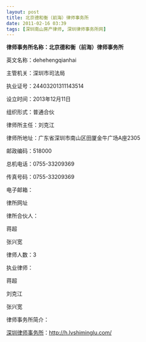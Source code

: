 ```yaml
---
layout: post
title: 北京德和衡（前海）律师事务所
date: 2011-02-16 03:39
tags: [深圳南山房产律师, 深圳律师事务所网]
---
```

<strong>律师事务所名称：北京德和衡（前海）律师事务所</strong>

英文名称：dehehengqianhai

主管机关：深圳市司法局

执业证号：24403201311143514

设立时间：2013年12月11日

组织形式：普通合伙

律师所主任：刘克江

律师所地址：广东省深圳市南山区田厦金牛广场A座2305

邮政编码：518000

总机电话：0755-33209369

传真号码：0755-33209369

电子邮箱：

律所网址

律所合伙人：

蒋超

张兴宽

律师人数：3

执业律师：

蒋超

刘克江

张兴宽

律师事务所简介：


<a href="http://h.lvshiminglu.com/">深圳律师事务所</a>：<a href="http://h.lvshiminglu.com/">http://h.lvshiminglu.com/</a>

